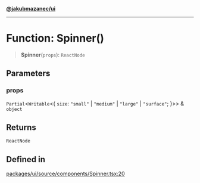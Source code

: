 [**@jakubmazanec/ui**](../README.md)

---

# Function: Spinner()

> **Spinner**(`props`): `ReactNode`

## Parameters

### props

`Partial`\<`Writable`\<\{ `size`: `"small"` \| `"medium"` \| `"large"` \| `"surface"`; \}\>\> &
`object`

## Returns

`ReactNode`

## Defined in

[packages/ui/source/components/Spinner.tsx:20](https://github.com/jakubmazanec/tools/blob/a9765e3de8390a6e57bec51efaeb411fbd7881ab/packages/ui/source/components/Spinner.tsx#L20)

